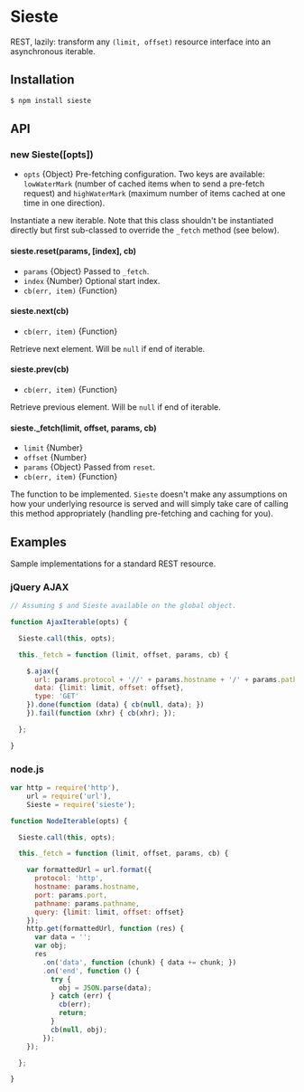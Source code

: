 Sieste
======

REST, lazily: transform any `(limit, offset)` resource interface into an
asynchronous iterable.


Installation
------------

```bash
$ npm install sieste
```


API
---

### new Sieste([opts])

+ `opts` {Object} Pre-fetching configuration. Two keys are available:
  `lowWaterMark` (number of cached items when to send a pre-fetch request) and
  `highWaterMark` (maximum number of items cached at one time in one
  direction).

Instantiate a new iterable. Note that this class shouldn't be instantiated
directly but first sub-classed to override the `_fetch` method (see below).

#### sieste.reset(params, [index], cb)

+ `params` {Object} Passed to `_fetch`.
+ `index` {Number} Optional start index.
+ `cb(err, item)` {Function}

#### sieste.next(cb)

+ `cb(err, item)` {Function}

Retrieve next element. Will be `null` if end of iterable.

#### sieste.prev(cb)

+ `cb(err, item)` {Function}

Retrieve previous element. Will be `null` if end of iterable.

#### sieste.\_fetch(limit, offset, params, cb)

+ `limit` {Number}
+ `offset` {Number}
+ `params` {Object} Passed from `reset`.
+ `cb(err, item)` {Function}

The function to be implemented. `Sieste` doesn't make any assumptions on how
your underlying resource is served and will simply take care of calling this
method appropriately (handling pre-fetching and caching for you).


Examples
--------

Sample implementations for a standard REST resource.

### jQuery AJAX

```javascript
// Assuming $ and Sieste available on the global object.

function AjaxIterable(opts) {

  Sieste.call(this, opts);

  this._fetch = function (limit, offset, params, cb) {

    $.ajax({
      url: params.protocol + '//' + params.hostname + '/' + params.pathname,
      data: {limit: limit, offset: offset},
      type: 'GET'
    }).done(function (data) { cb(null, data); })
    }).fail(function (xhr) { cb(xhr); });

  };

}
```

### node.js

```javascript
var http = require('http'),
    url = require('url'),
    Sieste = require('sieste');

function NodeIterable(opts) {

  Sieste.call(this, opts);

  this._fetch = function (limit, offset, params, cb) {

    var formattedUrl = url.format({
      protocol: 'http',
      hostname: params.hostname,
      port: params.port,
      pathname: params.pathname,
      query: {limit: limit, offset: offset}
    });
    http.get(formattedUrl, function (res) {
      var data = '';
      var obj;
      res
        .on('data', function (chunk) { data += chunk; })
        .on('end', function () {
          try {
            obj = JSON.parse(data);
          } catch (err) {
            cb(err);
            return;
          }
          cb(null, obj);
        });
    });

  };

}
```
